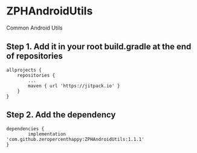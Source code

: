 # ZPHAndroidUtils
Common Android Utils

## Step 1. Add it in your root build.gradle at the end of repositories
```
allprojects {
	repositories {
		...
		maven { url 'https://jitpack.io' }
	}
}
```

## Step 2. Add the dependency
```
dependencies {
        implementation 'com.github.zeropercenthappy:ZPHAndroidUtils:1.1.1'
}
```
